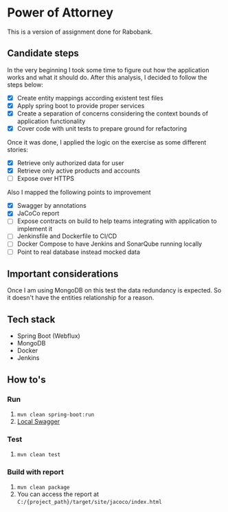 # Power of Attorney
This is a version of assignment done for Rabobank.

## Candidate steps
In the very beginning I took some time to figure out how the application works and what it should do. 
After this analysis, I decided to follow the steps below:
- [x] Create entity mappings according existent test files
- [x] Apply spring boot to provide proper services
- [x] Create a separation of concerns considering the context bounds of application functionality
- [x] Cover code with unit tests to prepare ground for refactoring

Once it was done, I applied the logic on the exercise as some different stories:
- [x] Retrieve only authorized data for user
- [x] Retrieve only active products and accounts
- [ ] Expose over HTTPS

Also I mapped the following points to improvement
- [x] Swagger by annotations
- [x] JaCoCo report
- [ ] Expose contracts on build to help teams integrating with application to implement it
- [ ] Jenkinsfile and Dockerfile to CI/CD
- [ ] Docker Compose to have Jenkins and SonarQube running locally
- [ ] Point to real database instead mocked data

## Important considerations
Once I am using MongoDB on this test the data redundancy is expected. So it doesn't have the entities relationship for a reason.

## Tech stack
- Spring Boot (Webflux)
- MongoDB
- Docker
- Jenkins

## How to's
### Run
1. `mvn clean spring-boot:run`
2. [Local Swagger](http://localhost:8080/swagger-ui.html)

### Test
1. `mvn clean test`

### Build with report
1. `mvn clean package`
2. You can access the report at `C:/{project_path}/target/site/jacoco/index.html`
 
